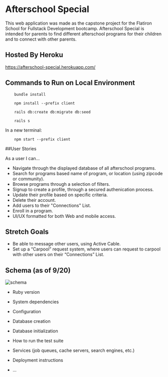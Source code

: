 # Afterschool Special

This web application was made as the capstone project for the Flatiron School for Fullstack Development bootcamp. Afterschool Special is intended for parents to find different afterschool programs for their children and to connect with other parents.

## Hosted By Heroku
https://afterschool-special.herokuapp.com/

## Commands to Run on Local Environment

``` 
    bundle install

    npm install --prefix client
    
    rails db:create db:migrate db:seed

    rails s
```

In a new terminal:
``` 
    npm start --prefix client
```

##User Stories

As a user I can...
- Navigate through the displayed database of all afterschool programs.
- Search for programs based name of program, or location (using zipcode or community).
- Browse programs through a selection of filters.
- Signup to create a profile, through a secured authenication process.
- Update their profile based on specific criteria.
- Delete their account.
- Add users to their "Connections" List.
- Enroll in a program.
- UI/UX formatted for both Web and mobile access.

## Stretch Goals
- Be able to message other users, using Active Cable.
- Set up a “Carpool” request system, where users can request to carpool with other users on their “Connections” List.


## Schema (as of 9/20)
![schema](https://user-images.githubusercontent.com/100324379/191362231-b9470d46-b063-4717-919f-a448a69ec274.png)

















* Ruby version

* System dependencies

* Configuration

* Database creation

* Database initialization

* How to run the test suite

* Services (job queues, cache servers, search engines, etc.)

* Deployment instructions

* ...
